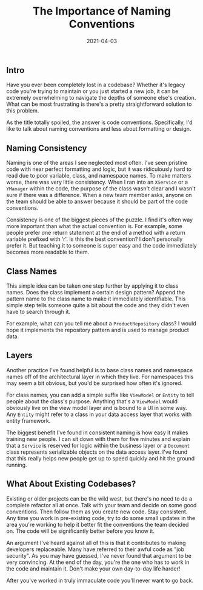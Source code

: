 ﻿---
title: The Importance of Naming Conventions
date: 2021-04-03
authors:
  - name: rthomasv3
    link: https://github.com/rthomasv3
    image: https://avatars.githubusercontent.com/u/39268276?v=4
tags:
  - Naming
excludeSearch: false
---

## Intro

Have you ever been completely lost in a codebase? Whether it's legacy code you're trying to maintain or you just started a new job, it can be extremely overwhelming to navigate the depths of someone else's creation. What can be most frustrating is there's a pretty straightforward solution to this problem.

As the title totally spoiled, the answer is code conventions. Specifically, I'd like to talk about naming conventions and less about formatting or design.<!--more-->

## Naming Consistency

Naming is one of the areas I see neglected most often. I've seen pristine code with near perfect formatting and logic, but it was ridiculously hard to read due to poor variable, class, and namespace names. To make matters worse, there was very little consistency. When I ran into an `XService` or a `YManager` within the code, the purpose of the class wasn't clear and I wasn't sure if there was a difference. When a new team member asks, anyone on the team should be able to answer because it should be part of the code conventions.

Consistency is one of the biggest pieces of the puzzle. I find it's often way more important than what the actual convention is. For example, some people prefer one return statement at the end of a method with a return variable prefixed with ‘r'. Is this the best convention? I don't personally prefer it. But teaching it to someone is super easy and the code immediately becomes more readable to them.

## Class Names

This simple idea can be taken one step further by applying it to class names. Does the class implement a certain design pattern? Append the pattern name to the class name to make it immediately identifiable. This simple step tells someone quite a bit about the code and they didn't even have to search through it.

For example, what can you tell me about a `ProductRepository` class? I would hope it implements the repository pattern and is used to manage product data.

## Layers

Another practice I've found helpful is to base class names and namespace names off of the architectural layer in which they live. For namespaces this may seem a bit obvious, but you'd be surprised how often it's ignored.

For class names, you can add a simple suffix like `ViewModel` or `Entity` to tell people about the class's purpose. Anything that's a `ViewModel` would obviously live on the view model layer and is bound to a UI in some way. Any `Entity` might refer to a class in your data access layer that works with entity framework.

The biggest benefit I've found in consistent naming is how easy it makes training new people. I can sit down with them for five minutes and explain that a `Service` is reserved for logic within the business layer or a `Document` class represents serializable objects on the data access layer. I've found that this really helps new people get up to speed quickly and hit the ground running.

## What About Existing Codebases?

Existing or older projects can be the wild west, but there's no need to do a complete refactor all at once. Talk with your team and decide on some good conventions. Then follow them as you create new code. Stay consistent. Any time you work in pre-existing code, try to do some small updates in the area you're working to help it better fit the conventions the team decided on. The code will be significantly better before you know it.

An argument I've heard against all of this is that it contributes to making developers replaceable. Many have referred to their awful code as "job security". As you may have guessed, I've never found that argument to be very convincing. At the end of the day, you're the one who has to work in the code and maintain it. Don't make your own day-to-day life harder!

After you've worked in truly immaculate code you'll never want to go back.